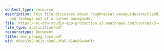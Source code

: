 ```yaml
---
content_type: resource
description: This file discusses about roughnessat waveguidecore/claddinginterface
  and leakage out of a curved waveguide.
file: https://ol-ocw-studio-app-production.s3.amazonaws.com/courses/3-46-photonic-materials-and-devices-spring-2006/d0ce5398061cb3e69fa5614e89e4e6fc_wav_propag_loss.pdf
file_type: application/pdf
resourcetype: Document
title: wav_propag_loss.pdf
uid: d0ce5398-061c-b3e6-9fa5-614e89e4e6fc
---
```

